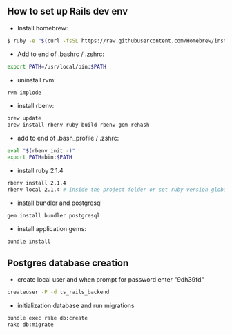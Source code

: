 ## How to set up Rails dev env

* Install homebrew:
```bash
$ ruby -e "$(curl -fsSL https://raw.githubusercontent.com/Homebrew/install/master/install)"
```

* Add to end of .bashrc / .zshrc:
```bash
export PATH=/usr/local/bin:$PATH
```

* uninstall rvm:
```bash
rvm implode
```

* install rbenv:
```bash
brew update
brew install rbenv ruby-build rbenv-gem-rehash
```

* add to end of .bash_profile / .zshrc:
```bash
eval "$(rbenv init -)"
export PATH=bin:$PATH
```

* install ruby 2.1.4
```bash
rbenv install 2.1.4
rbenv local 2.1.4 # inside the project folder or set ruby version globally
```

* install bundler and postgresql
```bash
gem install bundler postgresql
```

* install application gems:
```bash
bundle install
```

## Postgres database creation

* create local user and when prompt for password enter "9dh39fd"
```bash
createuser -P -d ts_rails_backend
```
* initialization database and run migrations
```bash
bundle exec rake db:create
rake db:migrate
```
